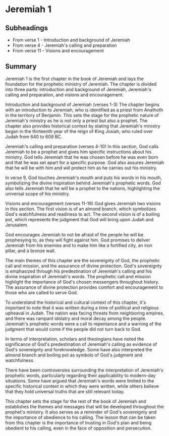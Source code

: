 # Jeremiah 1

## Subheadings

* From verse 1 - Introduction and background of Jeremiah
* From verse 4 - Jeremiah's calling and preparation
* From verse 11 - Visions and encouragement

## Summary

Jeremiah 1 is the first chapter in the book of Jeremiah and lays the foundation for the prophetic ministry of Jeremiah. The chapter is divided into three parts: introduction and background of Jeremiah, Jeremiah's calling and preparation, and visions and encouragement.

Introduction and background of Jeremiah (verses 1-3)
The chapter begins with an introduction to Jeremiah, who is identified as a priest from Anathoth in the territory of Benjamin. This sets the stage for the prophetic nature of Jeremiah's ministry as he is not only a priest but also a prophet. The chapter also provides historical context by stating that Jeremiah's ministry began in the thirteenth year of the reign of King Josiah, who ruled over Judah from 640 to 609 BC.

Jeremiah's calling and preparation (verses 4-10)
In this section, God calls Jeremiah to be a prophet and gives him specific instructions about his ministry. God tells Jeremiah that he was chosen before he was even born and that he was set apart for a specific purpose. God also assures Jeremiah that he will be with him and will protect him as he carries out his ministry.

In verse 9, God touches Jeremiah's mouth and puts his words in his mouth, symbolizing the divine inspiration behind Jeremiah's prophetic words. God also tells Jeremiah that he will be a prophet to the nations, highlighting the universal scope of his ministry.

Visions and encouragement (verses 11-19)
God gives Jeremiah two visions in this section. The first vision is of an almond branch, which symbolizes God's watchfulness and readiness to act. The second vision is of a boiling pot, which represents the judgment that God will bring upon Judah and Jerusalem.

God encourages Jeremiah to not be afraid of the people he will be prophesying to, as they will fight against him. God promises to deliver Jeremiah from his enemies and to make him like a fortified city, an iron pillar, and a bronze wall.

The main themes of this chapter are the sovereignty of God, the prophetic call and mission, and the assurance of divine protection. God's sovereignty is emphasized through his predestination of Jeremiah's calling and his divine inspiration of Jeremiah's words. The prophetic call and mission highlight the importance of God's chosen messengers throughout history. The assurance of divine protection provides comfort and encouragement to those who are called to serve God.

To understand the historical and cultural context of this chapter, it's important to note that it was written during a time of political and religious upheaval in Judah. The nation was facing threats from neighboring empires, and there was rampant idolatry and moral decay among the people. Jeremiah's prophetic words were a call to repentance and a warning of the judgment that would come if the people did not turn back to God.

In terms of interpretation, scholars and theologians have noted the significance of God's predestination of Jeremiah's calling as evidence of God's sovereignty and foreknowledge. Some have also interpreted the almond branch and boiling pot as symbols of God's judgment and watchfulness.

There have been controversies surrounding the interpretation of Jeremiah's prophetic words, particularly regarding their applicability to modern-day situations. Some have argued that Jeremiah's words were limited to the specific historical context in which they were written, while others believe that they hold universal truths that are still relevant today.

This chapter sets the stage for the rest of the book of Jeremiah and establishes the themes and messages that will be developed throughout the prophet's ministry. It also serves as a reminder of God's sovereignty and the importance of obedience to his calling. The lesson that can be taken from this chapter is the importance of trusting in God's plan and being obedient to his calling, even in the face of opposition and persecution.